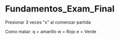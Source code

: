 # Fundamentos_Exam_Final

Presionar 3 veces "x" al comenzar partida

Como matar:
q = amarillo
w = Rojo
e = Verde
